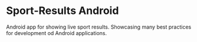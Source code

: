 # Sport-Results Android
Android app for showing live sport results. Showcasing many best practices for development od Android applications.

